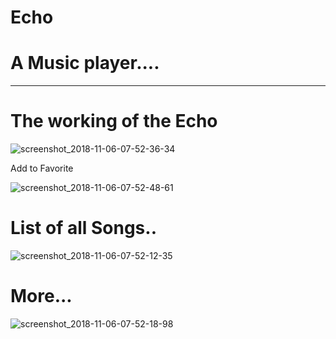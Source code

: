 # Echo 
# A Music player....
_________________________________________________________________________________________________________________________________________
# The working of the Echo 
![screenshot_2018-11-06-07-52-36-34](https://user-images.githubusercontent.com/23735926/48039863-b7d2e680-e19c-11e8-9380-9879d0e06c22.png)

Add to Favorite

![screenshot_2018-11-06-07-52-48-61](https://user-images.githubusercontent.com/23735926/48039966-1b5d1400-e19d-11e8-8485-38242c542ffc.png)

# List of all Songs..

![screenshot_2018-11-06-07-52-12-35](https://user-images.githubusercontent.com/23735926/48040051-6b3bdb00-e19d-11e8-8cec-249c8fc97ef2.png)

# More...

![screenshot_2018-11-06-07-52-18-98](https://user-images.githubusercontent.com/23735926/48040096-8a3a6d00-e19d-11e8-8669-7dedc0fb158f.png)

